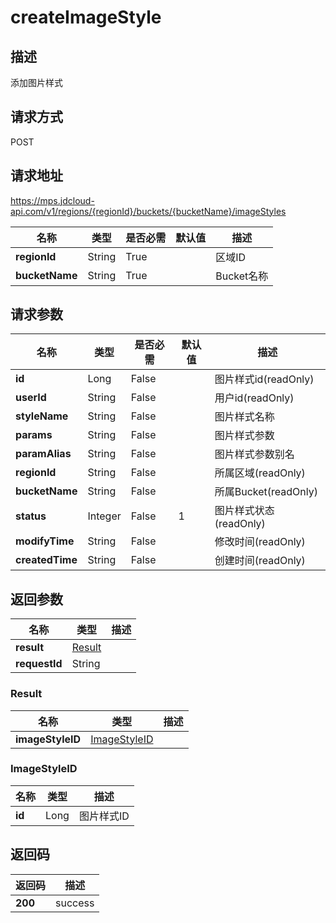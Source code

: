 # createImageStyle


## 描述
添加图片样式

## 请求方式
POST

## 请求地址
https://mps.jdcloud-api.com/v1/regions/{regionId}/buckets/{bucketName}/imageStyles

|名称|类型|是否必需|默认值|描述|
|---|---|---|---|---|
|**regionId**|String|True| |区域ID|
|**bucketName**|String|True| |Bucket名称|

## 请求参数
|名称|类型|是否必需|默认值|描述|
|---|---|---|---|---|
|**id**|Long|False| |图片样式id(readOnly)|
|**userId**|String|False| |用户id(readOnly)|
|**styleName**|String|False| |图片样式名称|
|**params**|String|False| |图片样式参数|
|**paramAlias**|String|False| |图片样式参数别名|
|**regionId**|String|False| |所属区域(readOnly)|
|**bucketName**|String|False| |所属Bucket(readOnly)|
|**status**|Integer|False|1|图片样式状态(readOnly)|
|**modifyTime**|String|False| |修改时间(readOnly)|
|**createdTime**|String|False| |创建时间(readOnly)|


## 返回参数
|名称|类型|描述|
|---|---|---|
|**result**|[Result](user-content-createimagestyle#result)| |
|**requestId**|String| |

### <div id="result">Result</div>
|名称|类型|描述|
|---|---|---|
|**imageStyleID**|[ImageStyleID](user-content-createimagestyle#imagestyleid)| |
### <div id="imagestyleid">ImageStyleID</div>
|名称|类型|描述|
|---|---|---|
|**id**|Long|图片样式ID|

## 返回码
|返回码|描述|
|---|---|
|**200**|success|
